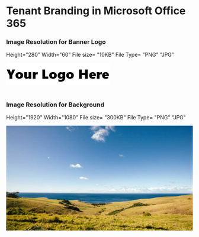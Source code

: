 # Tenant Branding in Microsoft Office 365

### Image Resolution for Banner Logo
Height="280" 
Width="60" 
File size= "10KB"
File Type= "PNG" "JPG"

![stack Overflow](https://github.com/Brisso/Office365/blob/master/Tenant%20Branding/Samples/O365_Banner_Logo.jpg)
#

### Image Resolution for Background
Height="1920" 
Width="1080" 
File size= "300KB"
File Type= "PNG" "JPG"

![stack Overflow](https://github.com/Brisso/Office365/blob/master/Tenant%20Branding/Samples/O365_Background.jpg)

